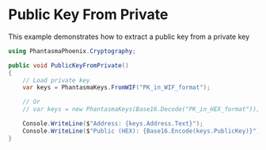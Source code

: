# Public Key From Private

This example demonstrates how to extract a public key from a private key

```csharp
using PhantasmaPhoenix.Cryptography;

public void PublicKeyFromPrivate()
{
	// Load private key
	var keys = PhantasmaKeys.FromWIF("PK_in_WIF_format");

	// Or
	// var keys = new PhantasmaKeys(Base16.Decode("PK_in_HEX_format"));

	Console.WriteLine($"Address: {keys.Address.Text}");
	Console.WriteLine($"Public (HEX): {Base16.Encode(keys.PublicKey)}");
}
```
